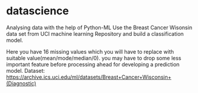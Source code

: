 # datascience
Analysing data with the help of Python-ML
Use the Breast Cancer Wisonsin data set from UCI machine learning Repository
and build a classification model.

Here you have 16 missing values which you will have to replace with suitable value(mean/mode/median/0).
you may have to drop some less important feature before processing ahead for developing a prediction model.
Dataset: 
https://archive.ics.uci.edu/ml/datasets/Breast+Cancer+Wisconsin+(Diagnostic)
